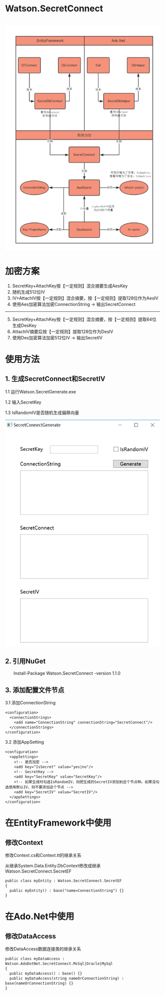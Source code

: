 Watson.SecretConnect
=====

![struct images](Watson.SecretConnect/数据库加密方案.png)
=====

# 加密方案
1. SecretKey+AttachKey按【一定规则】混合摘要生成AesKey
2. 随机生成512位IV
3. IV+AttachIV按【一定规则】混合摘要，按【一定规则】提取128位作为AesIV
4. 使用Aes加密算法加密ConnectionString -> 输出SecretConnect
-----
5. SecretKey+AttachKey按【一定规则】混合摘要，按【一定规则】提取64位生成DesKey
6. AttachIV摘要后按【一定规则】提取128位作为DesIV
7. 使用Des加密算法加密512位IV -> 输出SecretIV

# 使用方法
## 1. 生成SecretConnect和SecretIV
1.1 运行Watson.SecretGenerate.exe

1.2 输入SecretKey

1.3 IsRandomIV是否随机生成偏移向量

![generate images](Watson.SecretConnect/加密截图.png)
## 2. 引用NuGet
        Install-Package Watson.SecretConnect -version 1.1.0
## 3. 添加配置文件节点
3.1 添加ConnectionString
```CSharp
<configuration>
  <connectionStrings>
    <add name="ConnectionString" connectionString="SecretConnect"/>
  </connectionStrings>
</configuration>
```
3.2 添加AppSetting
```CSharp
<configuration>
  <appSettings>
    <!-- 是否加密 -->
    <add key="IsSecret" value="yes|no"/>
    <!-- SecretKey -->
    <add key="SecretKey" value="SecretKey"/>
    <!-- 如果生成时勾选IsRandomIV，则把生成的SecretIV添加到这个节点种。如果没勾选使用默认IV，则不要添加这个节点 -->
    <add key="SecretIV" value="SecretIV"/>
  </appSettings>
</configuration>
```
# 在EntityFramework中使用
## 修改Context
修改Context.cs和Context.tt的继承关系

从继承System.Data.Entity.DbContext修改成继承Watson.SecretConnect.SecretEF
```CSharp
public class myEntity : Watson.SecretConnect.SecretEF
{
  public myEntity() : base("name=ConnectionString") {}
}
```
# 在Ado.Net中使用
## 修改DataAccess
修改DataAccess数据连接类的继承关系
```CSharp
public class myDataAccess : Watson.AdoDotNet.SecretConnect.MsSql|Oracle|MySql
{
  public myDataAccess() : base() {}
  public myDataAccess(string nameOrConnectionString) : base(nameOrConnectionString) {}
}
```
